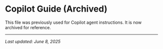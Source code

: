# Copilot Guide (Archived)

This file was previously used for Copilot agent instructions. It is now archived
for reference.

---

_Last updated: June 8, 2025_
